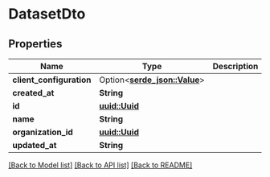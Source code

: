 # DatasetDto

## Properties

Name | Type | Description | Notes
------------ | ------------- | ------------- | -------------
**client_configuration** | Option<[**serde_json::Value**](.md)> |  | 
**created_at** | **String** |  | 
**id** | [**uuid::Uuid**](uuid::Uuid.md) |  | 
**name** | **String** |  | 
**organization_id** | [**uuid::Uuid**](uuid::Uuid.md) |  | 
**updated_at** | **String** |  | 

[[Back to Model list]](../README.md#documentation-for-models) [[Back to API list]](../README.md#documentation-for-api-endpoints) [[Back to README]](../README.md)


